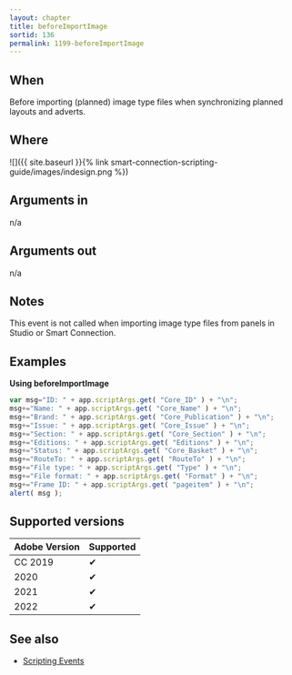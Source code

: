 ```yaml
---
layout: chapter
title: beforeImportImage
sortid: 136
permalink: 1199-beforeImportImage
---
```


## When

Before importing (planned) image type files when synchronizing planned layouts and adverts.

## Where

![]({{ site.baseurl }}{% link smart-connection-scripting-guide/images/indesign.png %})

## Arguments in

n/a

## Arguments out

n/a

## Notes

This event is not called when importing image type files from panels in Studio or Smart Connection.

## Examples

**Using beforeImportImage**

```javascript
var msg="ID: " + app.scriptArgs.get( "Core_ID" ) + "\n";
msg+="Name: " + app.scriptArgs.get( "Core_Name" ) + "\n";
msg+="Brand: " + app.scriptArgs.get( "Core_Publication" ) + "\n";
msg+="Issue: " + app.scriptArgs.get( "Core_Issue" ) + "\n";
msg+="Section: " + app.scriptArgs.get( "Core_Section" ) + "\n";
msg+="Editions: " + app.scriptArgs.get( "Editions" ) + "\n";
msg+="Status: " + app.scriptArgs.get( "Core_Basket" ) + "\n";
msg+="RouteTo: " + app.scriptArgs.get( "RouteTo" ) + "\n";
msg+="File type: " + app.scriptArgs.get( "Type" ) + "\n";
msg+="File format: " + app.scriptArgs.get( "Format" ) + "\n";
msg+="Frame ID: " + app.scriptArgs.get( "pageitem" ) + "\n";
alert( msg );
```

## Supported versions

| Adobe Version | Supported |
|---------------|-----------|
| CC 2019       | ✔         |
| 2020          | ✔         |
| 2021          | ✔         |
| 2022          | ✔         |

## See also

* [Scripting Events](./index.md)